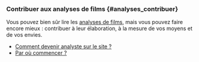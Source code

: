 ### Contribuer aux analyses de films {#analyses_contribuer}

Vous pouvez bien sûr lire les [analyses de films](analyse/home), mais vous pouvez faire encore mieux : contribuer à leur élaboration, à la mesure de vos moyens et de vos envies.

* [Comment devenir analyste sur le site ?](aide?p=analyse%2Fcontribuer%2Fcandidater)
* [Par où commencer ?](aide?p=analyse/contribuer/ou_commencer)
